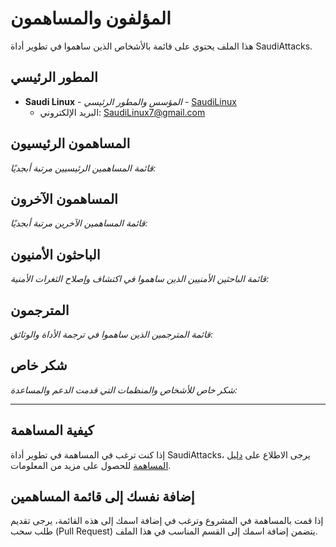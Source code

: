 # المؤلفون والمساهمون

هذا الملف يحتوي على قائمة بالأشخاص الذين ساهموا في تطوير أداة SaudiAttacks.

## المطور الرئيسي

- **Saudi Linux** - *المؤسس والمطور الرئيسي* - [SaudiLinux](https://github.com/SaudiLinux)
  - البريد الإلكتروني: SaudiLinux7@gmail.com

## المساهمون الرئيسيون

*قائمة المساهمين الرئيسيين مرتبة أبجديًا:*

<!-- 
أضف المساهمين هنا بالتنسيق التالي:
- **الاسم** - *الدور* - [اسم المستخدم على GitHub](رابط الملف الشخصي)
-->

## المساهمون الآخرون

*قائمة المساهمين الآخرين مرتبة أبجديًا:*

<!-- 
أضف المساهمين هنا بالتنسيق التالي:
- **الاسم** - *المساهمة* - [اسم المستخدم على GitHub](رابط الملف الشخصي)
-->

## الباحثون الأمنيون

*قائمة الباحثين الأمنيين الذين ساهموا في اكتشاف وإصلاح الثغرات الأمنية:*

<!-- 
أضف الباحثين هنا بالتنسيق التالي:
- **الاسم** - *الثغرة المكتشفة* - [اسم المستخدم على GitHub](رابط الملف الشخصي)
-->

## المترجمون

*قائمة المترجمين الذين ساهموا في ترجمة الأداة والوثائق:*

<!-- 
أضف المترجمين هنا بالتنسيق التالي:
- **الاسم** - *اللغة* - [اسم المستخدم على GitHub](رابط الملف الشخصي)
-->

## شكر خاص

*شكر خاص للأشخاص والمنظمات التي قدمت الدعم والمساعدة:*

<!-- 
أضف الشكر هنا بالتنسيق التالي:
- **الاسم/المنظمة** - *نوع الدعم*
-->

---

## كيفية المساهمة

إذا كنت ترغب في المساهمة في تطوير أداة SaudiAttacks، يرجى الاطلاع على [دليل المساهمة](CONTRIBUTING.md) للحصول على مزيد من المعلومات.

## إضافة نفسك إلى قائمة المساهمين

إذا قمت بالمساهمة في المشروع وترغب في إضافة اسمك إلى هذه القائمة، يرجى تقديم طلب سحب (Pull Request) يتضمن إضافة اسمك إلى القسم المناسب في هذا الملف.